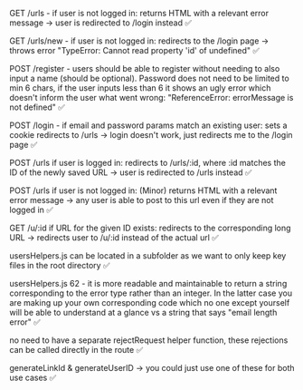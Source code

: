 GET /urls - if user is not logged in: returns HTML with a relevant error message -> user is redirected to /login instead ✅

GET /urls/new - if user is not logged in: redirects to the /login page -> throws error "TypeError: Cannot read property 'id' of undefined" ✅

POST /register - users should be able to register without needing to also input a name (should be optional). Password does not need to be limited to min 6 chars, if the user inputs less than 6 it shows an ugly error which doesn't inform the user what went wrong: "ReferenceError: errorMessage is not defined" ✅

POST /login - if email and password params match an existing user: sets a cookie redirects to /urls -> login doesn't work, just redirects me to the /login page ✅

POST /urls if user is logged in: redirects to /urls/:id, where :id matches the ID of the newly saved URL -> user is redirected to /urls instead ✅

POST /urls if user is not logged in: (Minor) returns HTML with a relevant error message -> any user is able to post to this url even if they are not logged in ✅

GET /u/:id if URL for the given ID exists: redirects to the corresponding long URL -> redirects user to /u/:id instead of the actual url ✅

usersHelpers.js can be located in a subfolder as we want to only keep key files in the root directory ✅

usersHelpers.js 62 - it is more readable and maintainable to return a string corresponding to the error type rather than an integer. In the latter case you are making up your own corresponding code which no one except yourself will be able to understand at a glance vs a string that says "email length error" ✅

no need to have a separate rejectRequest helper function, these rejections can be called directly in the route ✅

generateLinkId & generateUserID -> you could just use one of these for both use cases ✅
